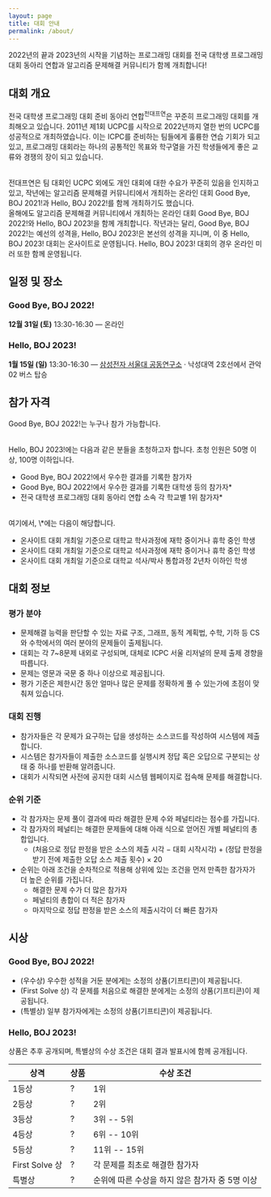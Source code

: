 ```yaml
---
layout: page
title: 대회 안내
permalink: /about/
---
```


2022년의 끝과 2023년의 시작을 기념하는 프로그래밍 대회를 전국 대학생 프로그래밍 대회 동아리 연합과 알고리즘 문제해결 커뮤니티가 함께 개최합니다!

## 대회 개요

전국 대학생 프로그래밍 대회 준비 동아리 연합<sup>전대프연</sup>은 꾸준히 프로그래밍 대회를 개최해오고 있습니다.
2011년 제1회 UCPC를 시작으로 2022년까지 열한 번의 UCPC를 성공적으로 개최하였습니다.
이는 ICPC를 준비하는 팀들에게 훌륭한 연습 기회가 되고 있고, 프로그래밍 대회라는 하나의 공통적인 목표와 학구열을 가진 학생들에게 좋은 교류와 경쟁의 장이 되고 있습니다.

<br>
전대프연은 팀 대회인 UCPC 외에도 개인 대회에 대한 수요가 꾸준히 있음을 인지하고 있고,
작년에는 알고리즘 문제해결 커뮤니티에서 개최하는 온라인 대회 Good Bye, BOJ 2021!과 Hello, BOJ 2022!를 함께 개최하기도 했습니다.

<br>
올해에도 알고리즘 문제해결 커뮤니티에서 개최하는 온라인 대회 Good Bye, BOJ 2022!와 Hello, BOJ 2023!을 함께 개최합니다.
작년과는 달리, Good Bye, BOJ 2022!는 예선의 성격을, Hello, BOJ 2023!은 본선의 성격을 지니며, 이 중 Hello, BOJ 2023! 대회는 온사이트로 운영됩니다.
Hello, BOJ 2023! 대회의 경우 온라인 미러 또한 함께 운영됩니다.

## 일정 및 장소

### Good Bye, BOJ 2022!

**12월 31일 (토)** 13:30-16:30 — 온라인

### Hello, BOJ 2023!

**1월 15일 (일)** 13:30-16:30 — [삼성전자 서울대 공동연구소](https://map.naver.com/v5/entry/place/1763527197) &middot; 낙성대역 2호선에서 관악02 버스 탑승

## 참가 자격

Good Bye, BOJ 2022!는 누구나 참가 가능합니다.

<br>
Hello, BOJ 2023!에는 다음과 같은 분들을 초청하고자 합니다.
초청 인원은 50명 이상, 100명 이하입니다.

- Good Bye, BOJ 2022!에서 우수한 결과를 기록한 참가자
- Good Bye, BOJ 2022!에서 우수한 결과를 기록한 대학생 등의 참가자\*
- 전국 대학생 프로그래밍 대회 동아리 연합 소속 각 학교별 1위 참가자\*

<br>
여기에서, \*에는 다음이 해당합니다.

- 온사이트 대회 개최일 기준으로 대학교 학사과정에 재학 중이거나 휴학 중인 학생
- 온사이트 대회 개최일 기준으로 대학교 석사과정에 재학 중이거나 휴학 중인 학생
- 온사이트 대회 개최일 기준으로 대학교 석사/박사 통합과정 2년차 이하인 학생

## 대회 정보

### 평가 분야

- 문제해결 능력을 판단할 수 있는 자료 구조, 그래프, 동적 계획법, 수학, 기하 등 CS와 수학에서의 여러 분야의 문제들이 출제됩니다.
- 대회는 각 7~8문제 내외로 구성되며, 대체로 ICPC 서울 리저널의 문제 출제 경향을 따릅니다.
- 문제는 영문과 국문 중 하나 이상으로 제공됩니다.
- 평가 기준은 제한시간 동안 얼마나 많은 문제를 정확하게 풀 수 있는가에 초점이 맞춰져 있습니다.

### 대회 진행

- 참가자들은 각 문제가 요구하는 답을 생성하는 소스코드를 작성하여 시스템에 제출합니다.
- 시스템은 참가자들이 제출한 소스코드를 실행시켜 정답 혹은 오답으로 구분되는 상태 중 하나를 반환해 알려줍니다.
- 대회가 시작되면 사전에 공지한 대회 시스템 웹페이지로 접속해 문제를 해결합니다.

### 순위 기준

- 각 참가자는 문제 풀이 결과에 따라 해결한 문제 수와 페널티라는 점수를 가집니다.
- 각 참가자의 페널티는 해결한 문제들에 대해 아래 식으로 얻어진 개별 페널티의 총합입니다.
  - (처음으로 정답 판정을 받은 소스의 제출 시각 &minus; 대회 시작시각) + (정답 판정을 받기 전에 제출한 오답 소스 제출 횟수) &times; 20
- 순위는 아래 조건을 순차적으로 적용해 상위에 있는 조건을 먼저 만족한 참가자가 더 높은 순위를 가집니다.
  - 해결한 문제 수가 더 많은 참가자
  - 페널티의 총합이 더 적은 참가자
  - 마지막으로 정답 판정을 받은 소스의 제출시각이 더 빠른 참가자

## 시상

### Good Bye, BOJ 2022!

- (우수상) 우수한 성적을 거둔 분에게는 소정의 상품(기프티콘)이 제공됩니다.
- (First Solve 상) 각 문제를 처음으로 해결한 분에게는 소정의 상품(기프티콘)이 제공됩니다.
- (특별상) 일부 참가자에게는 소정의 상품(기프티콘)이 제공됩니다.

### Hello, BOJ 2023!

상품은 추후 공개되며, 특별상의 수상 조건은 대회 결과 발표시에 함께 공개됩니다.

| 상격           | 상품 | 수상 조건                                       |
| -------------- | ---- | ----------------------------------------------- |
| 1등상          | ?    | 1위                                             |
| 2등상          | ?    | 2위                                             |
| 3등상          | ?    | 3위 -- 5위                                      |
| 4등상          | ?    | 6위 -- 10위                                     |
| 5등상          | ?    | 11위 -- 15위                                    |
| First Solve 상 | ?    | 각 문제를 최초로 해결한 참가자                  |
| 특별상         | ?    | 순위에 따른 수상을 하지 않은 참가자 중 5명 이상 |
